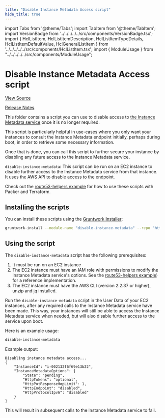 ```yaml
---
title: "Disable Instance Metadata Access script"
hide_title: true
---
```


import Tabs from '@theme/Tabs';
import TabItem from '@theme/TabItem';
import VersionBadge from '../../../../../src/components/VersionBadge.tsx';
import { HclListItem, HclListItemDescription, HclListItemTypeDetails, HclListItemDefaultValue, HclGeneralListItem } from '../../../../../src/components/HclListItem.tsx';
import { ModuleUsage } from "../../../../../src/components/ModuleUsage";

<VersionBadge repoTitle="Module Server" version="1.0.1" lastModifiedVersion="0.13.4"/>

# Disable Instance Metadata Access script

<a href="https://github.com/gruntwork-io/terraform-aws-server/tree/v1.0.1/modules/disable-instance-metadata" className="link-button" title="View the source code for this module in GitHub.">View Source</a>

<a href="https://github.com/gruntwork-io/terraform-aws-server/releases/tag/v0.13.4" className="link-button" title="Release notes for only versions which impacted this module.">Release Notes</a>

This folder contains a script you can use to disable access to [the Instance Metadata service](https://docs.aws.amazon.com/AWSEC2/latest/UserGuide/ec2-instance-metadata.html) once it is no longer required.

This script is particularly helpful in use-cases where you only want your instances to consult the Instance Metadata endpoint initially, perhaps during boot, in order to retrieve some necessary information.

Once that is done, you can call this script to further secure your instance by disabling any future access to the Instance Metadata service.

`disable-instance-metadata`: This script can be run on an EC2 instance to disable further access to the Instance Metadata service from that instance. It uses
the AWS API to disable access to the endpoint.

Check out the [route53-helpers example](https://github.com/gruntwork-io/terraform-aws-server/tree/v1.0.1/examples/route53-helpers) for how to use these scripts with Packer and Terraform.

## Installing the scripts

You can install these scripts using the [Gruntwork Installer](https://github.com/gruntwork-io/gruntwork-installer):

```bash
gruntwork-install --module-name "disable-instance-metadata" --repo "https://github.com/gruntwork-io/terraform-aws-server" --tag "0.13.3"
```

## Using the script

The `disable-instance-metadata` script has the following prerequisites:

1.  It must be run on an EC2 instance
2.  The EC2 instance must have an IAM role with permissions to modify the Instance Metadata service's options. See the
    [route53-helpers example](https://github.com/gruntwork-io/terraform-aws-server/tree/v1.0.1/examples/route53-helpers)) for a reference implementation.
3.  The EC2 instance must have the AWS CLI (version 2.2.37 or higher), unzip and jq installed.

Run the `disable-instance-metadata` script in the User Data of your EC2 instances, after any required calls to the Instance Metadata service have been made. This way, your instances will still be able to access the Instance Metadata service when needed, but will also disable further access to the service upon boot.

Here is an example usage:

```bash
disable-instance-metadata
```

Example output:

```
Disabling instance metadata access...
{
    "InstanceId": "i-002132f6f69e13b22",
    "InstanceMetadataOptions": {
        "State": "pending",
        "HttpTokens": "optional",
        "HttpPutResponseHopLimit": 1,
        "HttpEndpoint": "disabled",
        "HttpProtocolIpv6": "disabled"
    }
}
```

This will result in subsequent calls to the Instance Metadata service to fail.

<!-- ##DOCS-SOURCER-START
{
  "originalSources": [
    "https://github.com/gruntwork-io/terraform-aws-server/tree/v1.0.1/modules/disable-instance-metadata/readme.md",
    "https://github.com/gruntwork-io/terraform-aws-server/tree/v1.0.1/modules/disable-instance-metadata/variables.tf",
    "https://github.com/gruntwork-io/terraform-aws-server/tree/v1.0.1/modules/disable-instance-metadata/outputs.tf"
  ],
  "sourcePlugin": "module-catalog-api",
  "hash": "e350585a17cb941db5ab5038ab549d65"
}
##DOCS-SOURCER-END -->
